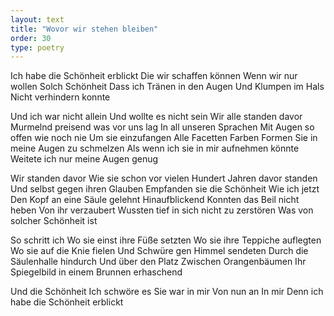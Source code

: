 ```yaml
---
layout: text
title: "Wovor wir stehen bleiben"
order: 30
type: poetry
---
```


Ich habe die Schönheit erblickt
Die wir schaffen können
Wenn wir nur wollen
Solch Schönheit
Dass ich Tränen in den Augen
Und Klumpen im Hals
Nicht verhindern konnte

Und ich war nicht allein
Und wollte es nicht sein
Wir alle standen davor
Murmelnd preisend was vor uns lag
In all unseren Sprachen
Mit Augen so offen wie noch nie
Um sie einzufangen
Alle Facetten
Farben
Formen
Sie in meine Augen zu schmelzen
Als wenn ich sie in mir aufnehmen könnte
Weitete ich nur meine Augen genug

Wir standen davor
Wie sie schon vor vielen Hundert Jahren davor standen
Und selbst gegen ihren Glauben
Empfanden sie die Schönheit
Wie ich jetzt
Den Kopf an eine Säule gelehnt
Hinaufblickend
Konnten das Beil nicht heben
Von ihr verzaubert
Wussten tief in sich nicht zu zerstören
Was von solcher Schönheit ist

So schritt ich
Wo sie einst ihre Füße setzten
Wo sie ihre Teppiche auflegten
Wo sie auf die Knie fielen
Und Schwüre gen Himmel sendeten
Durch die Säulenhalle hindurch
Und über den Platz 
Zwischen Orangenbäumen
Ihr Spiegelbild in einem Brunnen erhaschend

Und die Schönheit
Ich schwöre es
Sie war in mir
Von nun an
In mir
Denn ich habe die Schönheit erblickt
